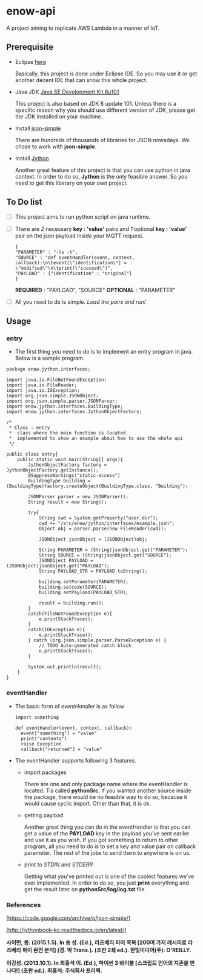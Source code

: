 # enow-api
  A project aiming to replicate AWS Lambda in a manner of IoT.

## Prerequisite

- Eclipse
[here](http://www.eclipse.org/home/index.php)

  Basically, this project is done under Eclipse IDE. So you may use it or get another decent IDE that can show this whole project.

- Java JDK
[Java SE Development Kit 8u101](http://www.oracle.com/technetwork/java/javase/downloads/index.html)

  This project is also based on JDK 8 update 101. Unless there is a specific reason why you should use different version of JDK, please get the JDK installed on your machine.

- Install [json-simple](https://code.google.com/archive/p/json-simple/)

  There are hundreds of thousands of libraries for JSON nowadays. We chose to work with __json-simple__.

- Install
[Jython](http://www.jython.org)

  Another great feature of this project is that you can use python in java context. In order to do so, __Jython__ is the only feasible answer. So you need to get this liberary on your own project.

## To Do list

- [ ] This project aims to run python script on java runtime.

- [ ] There are _2_ necessary __key : 'value'__  pairs and _1_ optional __key : 'value'__ pair on the json payload inside your MQTT request.

  ```
  {
  "PARAMETER" : "-ls -t",
  "SOURCE" : "def eventHandler(event, context, callback):\n\tevent[\"identification\"] = \"modified\"\n\tprint(\"succeed\")",
  "PAYLOAD" : {"identification" : "original"}
  }
  ```
  __REQUIRED__ : "PAYLOAD", "SOURCE"
  __OPTIONAL__ : "PARAMETER"

- [ ] All you need to do is simple. _Load the pairs and run!_

## Usage

### entry

- The first thing you need to do is to implement an entry program in java. Below is a sample program.

```
package enow.jython.interfaces;

import java.io.FileNotFoundException;
import java.io.FileReader;
import java.io.IOException;
import org.json.simple.JSONObject;
import org.json.simple.parser.JSONParser;
import enow.jython.interfaces.BuildingType;
import enow.jython.interfaces.JythonObjectFactory;

/*
 * Class : entry
 * 	class where the main function is located.
 * 	implemented to show an example about how to use the whole api
 */

public class entry{
	public static void main(String[] args){
		JythonObjectFactory factory = JythonObjectFactory.getInstance();
		@SuppressWarnings("static-access")
		BuildingType building = (BuildingType)factory.createObject(BuildingType.class, "Building");

		JSONParser parser = new JSONParser();
		String result = new String();

		try{
			String cwd = System.getProperty("user.dir");
			cwd += "/src/enow/jython/interfaces/example.json";
			Object obj = parser.parse(new FileReader(cwd));

			JSONObject jsonObject = (JSONObject)obj;

			String PARAMETER = (String)jsonObject.get("PARAMETER");
			String SOURCE = (String)jsonObject.get("SOURCE");
			JSONObject PAYLOAD = (JSONObject)jsonObject.get("PAYLOAD");
			String PAYLOAD_STR = PAYLOAD.toString();

			building.setParameter(PARAMETER);
			building.setcode(SOURCE);
			building.setPayload(PAYLOAD_STR);

			result = building.run();
		}
		catch(FileNotFoundException e){
			e.printStackTrace();
		}
		catch(IOException e){
			e.printStackTrace();
		} catch (org.json.simple.parser.ParseException e) {
			// TODO Auto-generated catch block
			e.printStackTrace();
		}

		System.out.println(result);
	}
}
```

### eventHandler
- The basic form of *eventHandler* is as follow
  ```
  import something

  def eventHandler(event, context, callback):
	event["something"] = "value"
	print("contents")
	raise Exception
	callback["returned"] = "value"
  ```

- The eventHandler supports following 3 features.
  * import packages

    There are one and only package name where the eventHandler is located. Tis called __pythonSrc__. If you wanted another source inside the package, there would be no feasible way to do so, because it would cause cyclic import. Other than that, it is ok.

  * getting payload

    Another great thing you can do in the eventHandler is that you can get a value of the __PAYLOAD__ key in the payload you've sent eariler and use it as you wish. If you got something to return to other program, all you need to do is to set a key and value pair on callback parameter. The rest of the jobs to send them to anywhere is on us.

  * print to _STDIN_ and _STDERR_

    Getting what you've printed out is one of the coolest features we've ever implemented. In order to do so, you just __print__ everything and get the result later on __pythonSrc/log/log.txt__ file.


### References
[https://code.google.com/archive/p/json-simple/]

[http://jythonbook-ko.readthedocs.io/en/latest/]

__사이먼, 몽. (2015.1.5). In 송 성. (Ed.), 라즈베리 파이 쿡북 [200여 가지 레시피로 라즈베리 파이 완전 분석] (경. 박 Trans.). (초판 2쇄 ed.). 한빛미디어(주): O'REILLY.__

__이강성. (2013.10.1). In 최홍석 이. (Ed.), 파이썬 3 바이블 [스크립트 언어의 지존을 만나다!] (초판 ed.). 최홍석: 주식회사 프리렉.__
